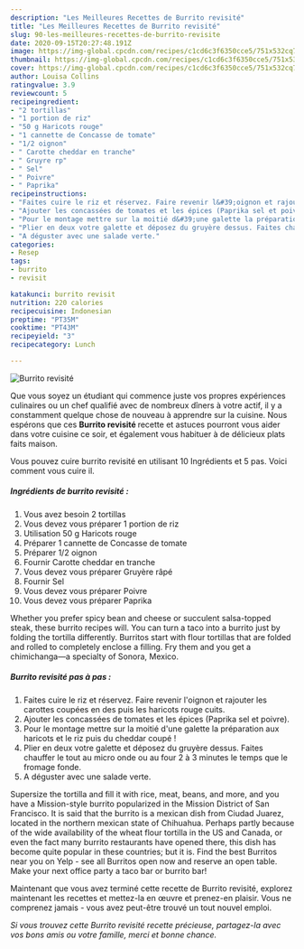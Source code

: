```yaml
---
description: "Les Meilleures Recettes de Burrito revisité"
title: "Les Meilleures Recettes de Burrito revisité"
slug: 90-les-meilleures-recettes-de-burrito-revisite
date: 2020-09-15T20:27:48.191Z
image: https://img-global.cpcdn.com/recipes/c1cd6c3f6350cce5/751x532cq70/burrito-revisite-photo-principale-de-la-recette.jpg
thumbnail: https://img-global.cpcdn.com/recipes/c1cd6c3f6350cce5/751x532cq70/burrito-revisite-photo-principale-de-la-recette.jpg
cover: https://img-global.cpcdn.com/recipes/c1cd6c3f6350cce5/751x532cq70/burrito-revisite-photo-principale-de-la-recette.jpg
author: Louisa Collins
ratingvalue: 3.9
reviewcount: 5
recipeingredient:
- "2 tortillas"
- "1 portion de riz"
- "50 g Haricots rouge"
- "1 cannette de Concasse de tomate"
- "1/2 oignon"
- " Carotte cheddar en tranche"
- " Gruyre rp"
- " Sel"
- " Poivre"
- " Paprika"
recipeinstructions:
- "Faites cuire le riz et réservez. Faire revenir l&#39;oignon et rajouter les carottes coupées en des puis les haricots rouge cuits."
- "Ajouter les concassées de tomates et les épices (Paprika sel et poivre)."
- "Pour le montage mettre sur la moitié d&#39;une galette la préparation aux haricots et le riz puis du cheddar coupé !"
- "Plier en deux votre galette et déposez du gruyère dessus. Faites chauffer le tout au micro onde ou au four 2 à 3 minutes le temps que le fromage fonde."
- "A déguster avec une salade verte."
categories:
- Resep
tags:
- burrito
- revisit

katakunci: burrito revisit 
nutrition: 220 calories
recipecuisine: Indonesian
preptime: "PT35M"
cooktime: "PT43M"
recipeyield: "3"
recipecategory: Lunch

---
```



![Burrito revisité](https://img-global.cpcdn.com/recipes/c1cd6c3f6350cce5/751x532cq70/burrito-revisite-photo-principale-de-la-recette.jpg)

Que vous soyez un étudiant qui commence juste vos propres expériences culinaires ou un chef qualifié avec de nombreux dîners à votre actif, il y a constamment quelque chose de nouveau à apprendre sur la cuisine. Nous espérons que ces <strong> Burrito revisité </strong> recette et astuces pourront vous aider dans votre cuisine ce soir, et également vous habituer à de délicieux plats faits maison.

<!--inarticleads1-->

Vous pouvez cuire burrito revisité en utilisant 10 Ingrédients et 5 pas. Voici comment vous cuire il.

##### Ingrédients de burrito revisité :

1. Vous avez besoin 2 tortillas
1. Vous devez vous préparer 1 portion de riz
1. Utilisation 50 g Haricots rouge
1. Préparer 1 cannette de Concasse de tomate
1. Préparer 1/2 oignon
1. Fournir  Carotte cheddar en tranche
1. Vous devez vous préparer  Gruyère râpé
1. Fournir  Sel
1. Vous devez vous préparer  Poivre
1. Vous devez vous préparer  Paprika


Whether you prefer spicy bean and cheese or succulent salsa-topped steak, these burrito recipes will. You can turn a taco into a burrito just by folding the tortilla differently. Burritos start with flour tortillas that are folded and rolled to completely enclose a filling. Fry them and you get a chimichanga—a specialty of Sonora, Mexico. 

<!--inarticleads2-->

##### Burrito revisité pas à pas :

1. Faites cuire le riz et réservez. Faire revenir l&#39;oignon et rajouter les carottes coupées en des puis les haricots rouge cuits.
1. Ajouter les concassées de tomates et les épices (Paprika sel et poivre).
1. Pour le montage mettre sur la moitié d&#39;une galette la préparation aux haricots et le riz puis du cheddar coupé !
1. Plier en deux votre galette et déposez du gruyère dessus. Faites chauffer le tout au micro onde ou au four 2 à 3 minutes le temps que le fromage fonde.
1. A déguster avec une salade verte.


Supersize the tortilla and fill it with rice, meat, beans, and more, and you have a Mission-style burrito popularized in the Mission District of San Francisco. It is said that the burrito is a mexican dish from Ciudad Juarez, located in the northern mexican state of Chihuahua. Perhaps partly because of the wide availability of the wheat flour tortilla in the US and Canada, or even the fact many burrito restaurants have opened there, this dish has become quite popular in these countries; but it is. Find the best Burritos near you on Yelp - see all Burritos open now and reserve an open table. Make your next office party a taco bar or burrito bar! 

<!--inarticleads1-->

<p>
Maintenant que vous avez terminé cette recette de Burrito revisité, explorez maintenant les recettes et mettez-la en œuvre et prenez-en plaisir. Vous ne comprenez jamais - vous avez peut-être trouvé un tout nouvel emploi.
</p>

<p>
<i>Si vous trouvez cette Burrito revisité recette précieuse, partagez-la avec vos bons amis ou votre famille, merci et bonne chance.</i>
</p>
